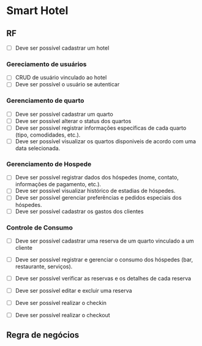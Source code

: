 # Smart Hotel

## RF

- [ ] Deve ser possível cadastrar um hotel

### Gereciamento de usuários

- [ ] CRUD de usuário vinculado ao hotel
- [ ] Deve ser possível o usuário se autenticar

### Gerenciamento de quarto

- [ ] Deve ser possível cadastrar um quarto
- [ ] Deve ser possível alterar o status dos quartos
- [ ] Deve ser possivel registrar informações específicas de cada quarto (tipo, comodidades, etc.).
- [ ] Deve ser possível visualizar os quartos disponiveis de acordo com uma data selecionada.

### Gerenciamento de Hospede

- [ ] Deve ser possível registrar dados dos hóspedes (nome, contato, informações de pagamento, etc.).
- [ ] Deve ser possível visualizar histórico de estadias de hóspedes.
- [ ] Deve ser possível gerenciar preferências e pedidos especiais dos hóspedes.
- [ ] Deve ser possível cadastrar os gastos dos clientes

### Controle de Consumo

- [ ] Deve ser possível cadastrar uma reserva de um quarto vinculado a um cliente
- [ ] Deve ser possível registrar e gerenciar o consumo dos hóspedes (bar, restaurante, serviços).

- [ ] Deve ser possível verificar as reservas e os detalhes de cada reserva
- [ ] Deve ser possível editar e excluir uma reserva
- [ ] Deve ser possível realizar o checkin
- [ ] Deve ser possível realizar o checkout

## Regra de negócios
